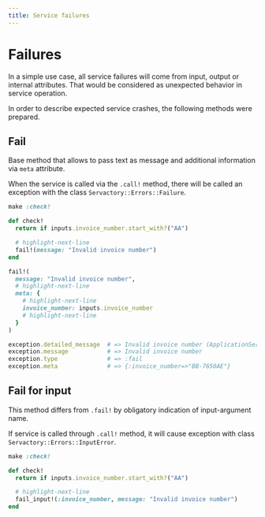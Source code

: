 ```yaml
---
title: Service failures
---
```


# Failures

In a simple use case, all service failures will come from input, output or internal attributes.
That would be considered as unexpected behavior in service operation.

In order to describe expected service crashes, the following methods were prepared.

## Fail

Base method that allows to pass text as message and additional information via `meta` attribute.

When the service is called via the `.call!` method, there will be called an exception with the class `Servactory::Errors::Failure`.

```ruby
make :check!

def check!
  return if inputs.invoice_number.start_with?("AA")

  # highlight-next-line
  fail!(message: "Invalid invoice number")
end
```

```ruby
fail!(
  message: "Invalid invoice number",
  # highlight-next-line
  meta: {
    # highlight-next-line
    invoice_number: inputs.invoice_number
    # highlight-next-line
  }
)
```

```ruby
exception.detailed_message  # => Invalid invoice number (ApplicationService::Errors::Failure)
exception.message           # => Invalid invoice number
exception.type              # => :fail
exception.meta              # => {:invoice_number=>"BB-7650AE"}
```

## Fail for input

This method differs from `.fail!` by obligatory indication of input-argument name.

If service is called through `.call!` method, it will cause exception with class `Servactory::Errors::InputError`.

```ruby
make :check!

def check!
  return if inputs.invoice_number.start_with?("AA")

  # highlight-next-line
  fail_input!(:invoice_number, message: "Invalid invoice number")
end
```
